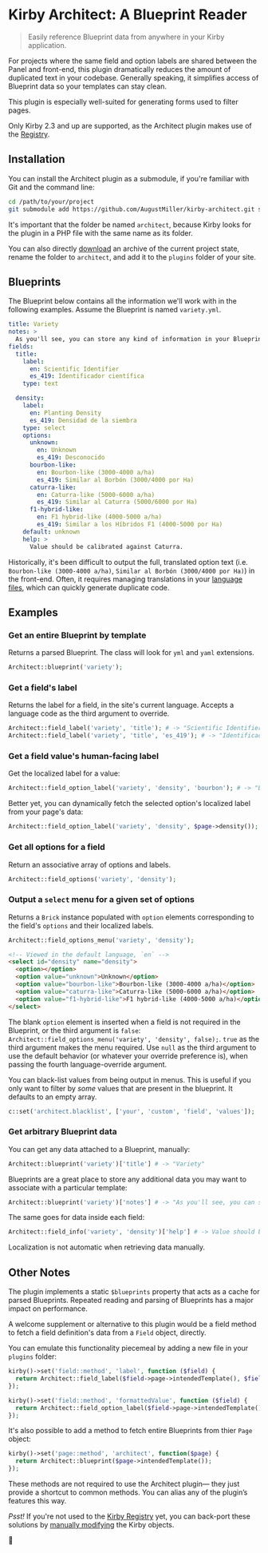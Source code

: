 # Kirby Architect: A Blueprint Reader

> Easily reference Blueprint data from anywhere in your Kirby application.

For projects where the same field and option labels are shared between the Panel and front-end, this plugin dramatically reduces the amount of duplicated text in your codebase. Generally speaking, it simplifies access of Blueprint data so your templates can stay clean.

This plugin is especially well-suited for generating forms used to filter pages.

Only Kirby 2.3 and up are supported, as the Architect plugin makes use of the [Registry](https://getkirby.com/docs/developer-guide/plugins/registry).

## Installation

You can install the Architect plugin as a submodule, if you're familiar with Git and the command line:

```sh
cd /path/to/your/project
git submodule add https://github.com/AugustMiller/kirby-architect.git site/plugins/architect
```

It's important that the folder be named `architect`, because Kirby looks for the plugin in a PHP file with the same name as its folder.

You can also directly [download](https://github.com/AugustMiller/kirby-architect/archive/master.zip) an archive of the current project state, rename the folder to `architect`, and add it to the `plugins` folder of your site.


## Blueprints

The Blueprint below contains all the information we'll work with in the following examples. Assume the Blueprint is named `variety.yml`.

```yml
title: Variety
notes: >
  As you'll see, you can store any kind of information in your Blueprints, and access it anywhere!
fields:
  title:
    label:
      en: Scientific Identifier
      es_419: Identificador científica
    type: text

  density:
    label:
      en: Planting Density
      es_419: Densidad de la siembra
    type: select
    options:
      unknown:
        en: Unknown
        es_419: Desconocido
      bourbon-like:
        en: Bourbon-like (3000-4000 a/ha)
        es_419: Similar al Borbón (3000/4000 por Ha)
      caturra-like:
        en: Caturra-like (5000-6000 a/ha)
        es_419: Similar al Caturra (5000/6000 por Ha)
      f1-hybrid-like:
        en: F1 hybrid-like (4000-5000 a/ha)
        es_419: Similar a los Híbridos F1 (4000-5000 por Ha)
    default: unknown
    help: >
      Value should be calibrated against Caturra.
```

Historically, it's been difficult to output the full, translated option text (i.e. `Bourbon-like (3000-4000 a/ha)`, `Similar al Borbón (3000/4000 por Ha)`) in the front-end. Often, it requires managing translations in your [language files](https://getkirby.com/docs/languages/variables), which can quickly generate duplicate code.

## Examples

### Get an entire Blueprint by template

Returns a parsed Blueprint. The class will look for `yml` and `yaml` extensions.

```php
Architect::blueprint('variety');
```

### Get a field's label

Returns the label for a field, in the site's current language. Accepts a language code as the third argument to override.

```php
Architect::field_label('variety', 'title'); # -> "Scientific Identifier"
Architect::field_label('variety', 'title', 'es_419'); # -> "Identificador científica"
```

### Get a field value's human-facing label

Get the localized label for a value:

```php
Architect::field_option_label('variety', 'density', 'bourbon'); # -> "Bourbon-like (3000-4000 a/ha)"
```

Better yet, you can dynamically fetch the selected option's localized label from your page's data:

```php
Architect::field_option_label('variety', 'density', $page->density());
```

### Get all options for a field

Return an associative array of options and labels.

```php
Architect::field_options('variety', 'density');
```

### Output a `select` menu for a given set of options

Returns a `Brick` instance populated with `option` elements corresponding to the field's `options` and their localized labels.

```php
Architect::field_options_menu('variety', 'density');
```

```html
<!-- Viewed in the default language, `en` -->
<select id="density" name="density">
  <option></option>
  <option value="unknown">Unknown</option>
  <option value="bourbon-like">Bourbon-like (3000-4000 a/ha)</option>
  <option value="caturra-like">Caturra-like (5000-6000 a/ha)</option>
  <option value="f1-hybrid-like">F1 hybrid-like (4000-5000 a/ha)</option>
</select>
```

The blank `option` element is inserted when a field is not required in the Blueprint, or the third argument is `false`: `Architect::field_options_menu('variety', 'density', false);`. `true` as the third argument makes the menu required. Use `null` as the third argument to use the default behavior (or whatever your override preference is), when passing the fourth language-override argument.

You can black-list values from being output in menus. This is useful if you only want to filter by _some_ values that are present in the blueprint. It defaults to an empty array.

```php
c::set('architect.blacklist', ['your', 'custom', 'field', 'values']);
```

### Get arbitrary Blueprint data

You can get any data attached to a Blueprint, manually:

```php
Architect::blueprint('variety')['title'] # -> "Variety"
```

Blueprints are a great place to store any additional data you may want to associate with a particular template:

```php
Architect::blueprint('variety')['notes'] # -> "As you'll see, you can store any kind of information in your Blueprints, and access it anywhere!"
```

The same goes for data inside each field:

```php
Architect::field_info('variety', 'density')['help'] # -> Value should be calibrated against Caturra.
```

Localization is not automatic when retrieving data manually.

## Other Notes

The plugin implements a static `$blueprints` property that acts as a cache for parsed Blueprints. Repeated reading and parsing of Blueprints has a major impact on performance.

A welcome supplement or alternative to this plugin would be a field method to fetch a field definition's data from a `Field` object, directly.

You can emulate this functionality piecemeal by adding a new file in your `plugins` folder:

```php
kirby()->set('field::method', 'label', function ($field) {
  return Architect::field_label($field->page->intendedTemplate(), $field->name);
});

kirby()->set('field::method', 'formattedValue', function ($field) {
  return Architect::field_option_label($field->page->intendedTemplate(), $field->name, $field->value);
});
```

It's also possible to add a method to fetch entire Blueprints from thier `Page` object:

```php
kirby()->set('page::method', 'architect', function($page) {
  return Architect::blueprint($page->intendedTemplate());
});
```

These methods are not required to use the Architect plugin— they just provide a shortcut to common methods. You can alias any of the plugin’s features this way.

_Psst!_ If you're not used to the [Kirby Registry](https://getkirby.com/docs/developer-guide/plugins/registry) yet, you can back-port these solutions by [manually modifying](https://getkirby.com/docs/developer-guide/objects/) the Kirby objects.

:deciduous_tree:
